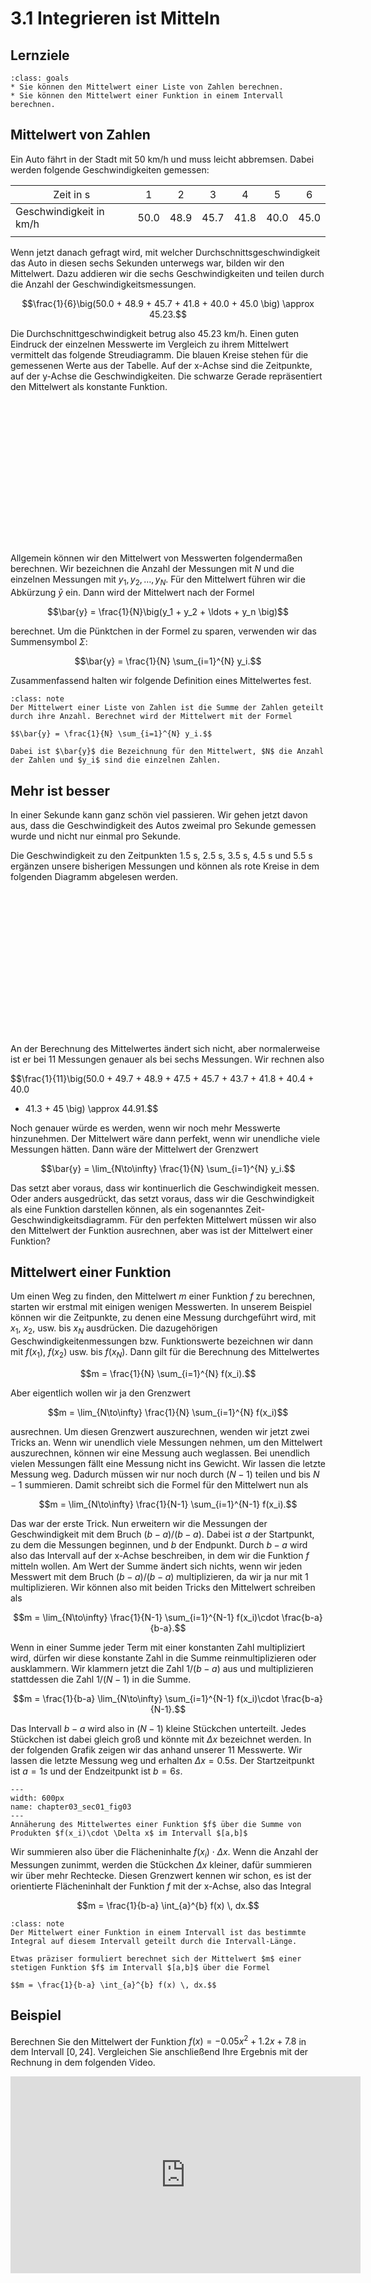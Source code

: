 # 3.1 Integrieren ist Mitteln

## Lernziele

```{admonition} Lernziele
:class: goals
* Sie können den Mittelwert einer Liste von Zahlen berechnen.
* Sie können den Mittelwert einer Funktion in einem Intervall berechnen.
```

## Mittelwert von Zahlen

Ein Auto fährt in der Stadt mit 50 km/h und muss leicht abbremsen. Dabei werden
folgende Geschwindigkeiten gemessen:

<span style="font-weight:normal">Zeit in s</span> | <span style="font-weight:normal">1</span>   | <span style="font-weight:normal">2</span>    | <span style="font-weight:normal">3</span> | <span style="font-weight:normal">4</span> | <span style="font-weight:normal">5</span> | <span style="font-weight:normal">6</span> |
| --- | :---: | :---: | :---: | :---: | :---: | :---: |
|Geschwindigkeit in km/h |  50.0    | 48.9  | 45.7 | 41.8 | 40.0 | 45.0 |
|  |

Wenn jetzt danach gefragt wird, mit welcher Durchschnittsgeschwindigkeit das
Auto in diesen sechs Sekunden unterwegs war, bilden wir den Mittelwert. Dazu
addieren wir die sechs Geschwindigkeiten und teilen durch die Anzahl der
Geschwindigkeitsmessungen.

$$\frac{1}{6}\big(50.0 + 48.9 + 45.7 + 41.8 + 40.0 + 45.0 \big) \approx 45.23.$$

Die Durchschnittgeschwindigkeit betrug also 45.23 km/h. Einen guten Eindruck der
einzelnen Messwerte im Vergleich zu ihrem Mittelwert vermittelt das folgende
Streudiagramm. Die blauen Kreise stehen für die gemessenen Werte aus der
Tabelle. Auf der x-Achse sind die Zeitpunkte, auf der y-Achse die
Geschwindigkeiten. Die schwarze Gerade repräsentiert den Mittelwert als
konstante Funktion.

<div id="chap03_sec01_fig01" class="jxgbox" style="width:75%; aspect-ratio:16/9; margin: 0 auto;""></div>
<script type="text/javascript">
    board = JXG.JSXGraph.initBoard('chap03_sec01_fig01', 
        {boundingbox:[-1, 53, 8, 32], axis:false, showCopyright: false});
    let axis0 = board.create('axis', [[0.0, 35.0], [1.0, 35.0]], {name:'Zeit [s]', withLabel:true});
    let axis1 = board.create('axis', [[0.0, 35.0], [0.0, 36.0]], {name:'Geschwindigkeit [km/h]', 
                    withLabel:true, label: {position: 'rt', offset: [-20, -15]}});
    let x_blue = [1.0,  2.0, 3.0,   4.0,  5.0,  6.0]; 
    let y_blue = [50.0, 48.9, 45.7, 41.8, 40.0, 45.0];
    for (let i = 0; i < 6; i++) {
        board.create('point', [x_blue[i], y_blue[i]],
        {name:'', size:3, fillColor:'#005a94', strokeColor:'#005a94', fixed:true});
    }
    board.create('line', [[-.5,45.23],[7.5,45.23]], 
      {straightFirst:false, straightLast:false, strokeWidth:2, strokeColor:'#000000', fixed:true})
</script><br>

Allgemein können wir den Mittelwert von Messwerten folgendermaßen berechnen. Wir
bezeichnen die Anzahl der Messungen mit $N$ und die einzelnen Messungen mit
$y_1, y_2, \ldots, y_N$. Für den Mittelwert führen wir die Abkürzung $\bar{y}$
ein. Dann wird der Mittelwert nach der Formel

$$\bar{y} = \frac{1}{N}\big(y_1 + y_2 + \ldots + y_n \big)$$

berechnet. Um die Pünktchen in der Formel zu sparen, verwenden wir das
Summensymbol $\Sigma$:

$$\bar{y} = \frac{1}{N} \sum_{i=1}^{N} y_i.$$

Zusammenfassend halten wir folgende Definition eines Mittelwertes fest.

```{admonition} Was ist ... der Mittelwert?
:class: note
Der Mittelwert einer Liste von Zahlen ist die Summe der Zahlen geteilt durch ihre Anzahl. Berechnet wird der Mittelwert mit der Formel

$$\bar{y} = \frac{1}{N} \sum_{i=1}^{N} y_i.$$

Dabei ist $\bar{y}$ die Bezeichnung für den Mittelwert, $N$ die Anzahl der Zahlen und $y_i$ sind die einzelnen Zahlen.
```

## Mehr ist besser  

In einer Sekunde kann ganz schön viel passieren. Wir gehen jetzt davon aus, dass
die Geschwindigkeit des Autos zweimal pro Sekunde gemessen wurde und nicht nur
einmal pro Sekunde.

Die Geschwindigkeit zu den Zeitpunkten 1.5 s, 2.5 s, 3.5 s, 4.5 s und 5.5 s
ergänzen unsere bisherigen Messungen und können als rote Kreise in dem folgenden
Diagramm abgelesen werden.

<div id="chap03_sec01_fig02" class="jxgbox" style="width:75%; aspect-ratio:16/9; margin: 0 auto;""></div>
<script type="text/javascript">
var board = JXG.JSXGraph.initBoard('chap03_sec01_fig02', { 
  boundingbox: [-1, 53, 8, 32], axis:false,
  showCopyright: false
});
var l1 = board.create('axis', [[0.0, 35.0], [1.0, 35.0]], {name:'Zeit [s]', withLabel:true});
var l2 = board.create('axis', [[0.0, 35.0], [0.0, 36.0]], {name:'Geschwindigkeit [km/h]', withLabel:true, label: {position: 'rt', offset: [-20, -15]}});
//board.create('functiongraph', [function(x){return 50.0;},0.0, 1.0], {dash:2, strokeWidth:2, strokeColor:'#005a94'});
//board.create('functiongraph', [function(x){return 1/10520*(711*Math.pow(x,4)-4772*Math.pow(x,3)-189*Math.pow(x,2)+11850*x+518400);},1.0, 6.0], {strokeWidth:2,strokeColor:'#005a94'});
//board.create('functiongraph', [function(x){return -5*x*x+70*x-195;},6.0, 7.0], {dash:2, strokeWidth:2,strokeColor:'#005a94'});
var op1 = board.create('point',[1.0,50.0],{name:'', size:3, fillColor:'#005a94', strokeColor:'#005a94', fixed:true});
var op2 = board.create('point',[2.0,48.9],{name:'', size:3, fillColor:'#005a94', strokeColor:'#005a94', fixed:true});
var op3 = board.create('point',[3.0,45.7],{name:'', size:3, fillColor:'#005a94', strokeColor:'#005a94', fixed:true});
var op4 = board.create('point',[4.0,41.8],{name:'', size:3, fillColor:'#005a94', strokeColor:'#005a94', fixed:true});
var op5 = board.create('point',[5.0,40.0],{name:'', size:3, fillColor:'#005a94', strokeColor:'#005a94', fixed:true});
var op6 = board.create('point',[6.0,45.0],{name:'', size:3, fillColor:'#005a94', strokeColor:'#005a94', fixed:true});
var p1 = board.create('point',[1.5,49.7], {name:'49.7 km/h', size:3, fillColor:'#e60000', strokeColor:'#e60000', fixed:true});
var p2 = board.create('point',[2.5,47.5], {name:'47.5 km/h', size:3, fillColor:'#e60000', strokeColor:'#e60000', fixed:true});
var p3 = board.create('point',[3.5,43.7], {name:'43.7 km/h', size:3, fillColor:'#e60000', strokeColor:'#e60000', fixed:true});
var p4 = board.create('point',[4.5,40.4], {name:'40.4 km/h', size:3, fillColor:'#e60000', strokeColor:'#e60000', fixed:true});
var p5 = board.create('point',[5.5,41.3], {name:'41.3 km/h', size:3, fillColor:'#e60000', strokeColor:'#e60000', fixed:true});
board.create('line', [[-.5,44.91],[7.5,44.91]], 
        {straightFirst:false, straightLast:false, strokeWidth:2, strokeColor:'#000000', fixed:true})
</script><br>

An der Berechnung des Mittelwertes ändert sich nicht, aber normalerweise ist er
bei 11 Messungen genauer als bei sechs Messungen. Wir rechnen also 

$$\frac{1}{11}\big(50.0 + 49.7 + 48.9 + 47.5 + 45.7 + 43.7 + 41.8 + 40.4 + 40.0
+ 41.3 + 45 \big) \approx 44.91.$$

Noch genauer würde es werden, wenn wir noch mehr Messwerte hinzunehmen. Der
Mittelwert wäre dann perfekt, wenn wir unendliche viele Messungen hätten. Dann
wäre der Mittelwert der Grenzwert

$$\bar{y} = \lim_{N\to\infty} \frac{1}{N} \sum_{i=1}^{N} y_i.$$

Das setzt aber voraus, dass wir kontinuerlich die Geschwindigkeit messen. Oder
anders ausgedrückt, das setzt voraus, dass wir die Geschwindigkeit als eine
Funktion darstellen können, als ein sogenanntes Zeit-Geschwindigkeitsdiagramm.
Für den perfekten Mittelwert müssen wir also den Mittelwert der Funktion
ausrechnen, aber was ist der Mittelwert einer Funktion?

## Mittelwert einer Funktion

Um einen Weg zu finden, den Mittelwert $m$ einer Funktion $f$ zu berechnen,
starten wir erstmal mit einigen wenigen Messwerten. In unserem Beispiel können
wir die Zeitpunkte, zu denen eine Messung durchgeführt wird, mit $x_1$, $x_2$,
usw. bis $x_N$ ausdrücken. Die dazugehörigen Geschwindigkeitenmessungen bzw.
Funktionswerte bezeichnen wir dann mit $f(x_1)$, $f(x_2)$ usw. bis $f(x_N)$.
Dann gilt für die Berechnung des Mittelwertes

$$m = \frac{1}{N} \sum_{i=1}^{N} f(x_i).$$

Aber eigentlich wollen wir ja den Grenzwert 

$$m = \lim_{N\to\infty} \frac{1}{N} \sum_{i=1}^{N} f(x_i)$$

ausrechnen. Um diesen Grenzwert auszurechnen, wenden wir jetzt zwei Tricks an.
Wenn wir unendlich viele Messungen nehmen, um den Mittelwert auszurechnen,
können wir eine Messung auch weglassen. Bei unendlich vielen Messungen fällt
eine Messung nicht ins Gewicht. Wir lassen die letzte Messung weg. Dadurch
müssen wir nur noch durch $(N-1)$ teilen und bis $N-1$ summieren. Damit schreibt
sich die Formel für den Mittelwert nun als

$$m = \lim_{N\to\infty} \frac{1}{N-1} \sum_{i=1}^{N-1} f(x_i).$$

Das war der erste Trick. Nun erweitern wir die Messungen der Geschwindigkeit mit
dem Bruch $(b-a)/(b-a)$. Dabei ist $a$ der Startpunkt, zu dem die Messungen
beginnen, und $b$ der Endpunkt. Durch $b-a$ wird also das Intervall auf der
x-Achse beschreiben, in dem wir die Funktion $f$ mitteln wollen. Am Wert der
Summe ändert sich nichts, wenn wir jeden Messwert mit dem Bruch $(b-a)/(b-a)$
multiplizieren, da wir ja nur mit 1 multiplizieren. Wir können also mit beiden
Tricks den Mittelwert schreiben als

$$m = \lim_{N\to\infty} \frac{1}{N-1} \sum_{i=1}^{N-1} f(x_i)\cdot \frac{b-a}{b-a}.$$

Wenn in einer Summe jeder Term mit einer konstanten Zahl multipliziert wird,
dürfen wir diese konstante Zahl in die Summe reinmultiplizieren oder
ausklammern. Wir klammern jetzt die Zahl $1/(b-a)$ aus und multiplizieren
stattdessen die Zahl $1/(N-1)$ in die Summe.

$$m = \frac{1}{b-a} \lim_{N\to\infty} \sum_{i=1}^{N-1} f(x_i)\cdot
\frac{b-a}{N-1}.$$

Das Intervall $b-a$ wird also in $(N-1)$ kleine Stückchen unterteilt. Jedes
Stückchen ist dabei gleich groß und könnte mit $\Delta x$ bezeichnet werden. In
der folgenden Grafik zeigen wir das anhand unserer 11 Messwerte. Wir lassen die
letzte Messung weg und erhalten $\Delta x = 0.5 s$. Der Startzeitpunkt ist $a =
1 s$ und der Endzeitpunkt ist $b = 6 s$.

```{figure} pics/chapter03_sec01_fig03.png
---
width: 600px
name: chapter03_sec01_fig03
---
Annäherung des Mittelwertes einer Funktion $f$ über die Summe von Produkten $f(x_i)\cdot \Delta x$ im Intervall $[a,b]$
```

Wir summieren also über die Flächeninhalte $f(x_i)\cdot \Delta x$. Wenn die
Anzahl der Messungen zunimmt, werden die Stückchen $\Delta x$ kleiner, dafür
summieren wir über mehr Rechtecke. Diesen Grenzwert kennen wir schon, es ist der
orientierte Flächeninhalt der Funktion $f$ mit der x-Achse, also das Integral 

$$m = \frac{1}{b-a} \int_{a}^{b} f(x) \, dx.$$

```{admonition} Was ist ... der Mittelwert einer Funktion?
:class: note
Der Mittelwert einer Funktion in einem Intervall ist das bestimmte Integral auf diesem Intervall geteilt durch die Intervall-Länge.

Etwas präziser formuliert berechnet sich der Mittelwert $m$ einer stetigen Funktion $f$ im Intervall $[a,b]$ über die Formel

$$m = \frac{1}{b-a} \int_{a}^{b} f(x) \, dx.$$
```

## Beispiel

Berechnen Sie den Mittelwert der Funktion $f(x) = -0.05x^2+1.2x+7.8$ in dem
Intervall $[0,24]$. Vergleichen Sie anschließend Ihre Ergebnis mit der Rechnung
in dem folgenden Video.

<iframe width="560" height="315" src="https://www.youtube.com/embed/FC-0Z_DIJs8" title="YouTube video player" frameborder="0" allow="accelerometer; autoplay; clipboard-write; encrypted-media; gyroscope; picture-in-picture; web-share" allowfullscreen></iframe>